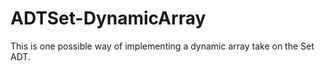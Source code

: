 # ADTSet-DynamicArray
This is one possible way of implementing a dynamic array take on the Set ADT.
